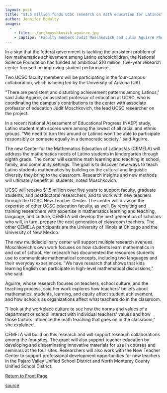 ```yaml
---
layout: post
title: "$1.5 million funds UCSC research on math education for Latinos"
author: Jennifer McNulty
images:
  -
    - file: ../art/moschkovich_aguirre.jpg
    - caption: "Faculty members Judit Moschkovich and Julia Aguirre Photo: Jennifer McNulty"
---
```


In a sign that the federal government is tackling the persistent problem of low mathematics achievement among Latino schoolchildren, the National Science Foundation has funded an ambitious $10 million, five-year research center focused on improving student performance.

Two UCSC faculty members will be participating in the four-campus collaboration, which is being led by the University of Arizona (UA).

"There are persistent and disturbing achievement patterns among Latinos," said Julia Aguirre, an assistant professor of education at UCSC, who is coordinating the campus's contributions to the center with associate professor of education Judit Moschkovich, the lead UCSC researcher on the project.

In a recent National Assessment of Educational Progress (NAEP) study, Latino student math scores were among the lowest of all racial and ethnic groups. "We need to turn this around or Latinos won't be able to participate responsibly or compete equally in a democratic society," said Aguirre.

The new Center for the Mathematics Education of Latinos/as (CEMELA) will address the mathematics needs of Latino students in kindergarten through eighth grade. The center will examine math learning and teaching in school, family, and community settings. The goal is to discover new ways to teach Latino students mathematics by building on the cultural and linguistic diversity they bring to the classroom. Research insights and new methods will ultimately benefit all students, noted Moschkovich.

UCSC will receive $1.5 million over five years to support faculty, graduate students, and postdoctoral researchers, and to work with new teachers through the UCSC New Teacher Center. The center will draw on the expertise of other UCSC education faculty, as well. By recruiting and training researchers with expertise in mathematics learning and teaching, language, and culture, CEMELA will develop the next generation of scholars who will, in turn, prepare the next generation of classroom teachers. The other CEMELA participants are the University of Illinois at Chicago and the University of New Mexico.

The new multidisciplinary center will support multiple research avenues. Moschkovich's own work focuses on how students learn mathematics in and out of school. Her research has documented the resources students use to communicate mathematical concepts, including two languages and their everyday experiences. "We have research that shows that kids learning English can participate in high-level mathematical discussions," she said.

Aguirre, whose research focuses on teachers, school culture, and the teaching process, said her work explores how teachers' beliefs about mathematics, students, learning, and equity affect student achievement, and how schools as organizations affect what teachers do in the classroom.

"I look at the workplace culture to see how the norms and values of a department or school interact with individual teachers' values and how those factors influence the math teaching that goes on in the classroom," she explained.

CEMELA will build on this research and will support research collaborations among the four sites. The grant will also support teacher education by developing and disseminating innovative materials for use in courses and seminars at the four sites. Researchers will also work with the New Teacher Center to support professional development opportunities for new teachers in the Pajaro Valley Unified School District and North Monterey County Unified School District.

  

[Return to Front Page][1]

[1]: http://currents.ucsc.edu/

[source](http://www1.ucsc.edu/currents/04-05/10-04/math.asp "Permalink to math")
